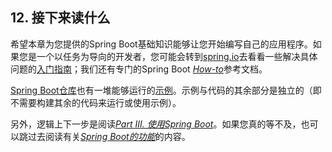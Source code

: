 ## 12. 接下来读什么

希望本章为您提供的Spring Boot基础知识能够让您开始编写自己的应用程序。如果您是一个以任务为导向的开发者，您可能会转到[spring.io](https://spring.io)去看看一些解决具体问题的[入门指南](https://spring.io/guides/)；我们还有专门的Spring Boot [*How-to*](../IX.‘How-to’_guides/README.md)参考文档。

[Spring Boot仓库](https://github.com/spring-projects/spring-boot)也有一堆能够运行的[示例](https://github.com/spring-projects/spring-boot/tree/v1.5.21.RELEASE/spring-boot-samples)。示例与代码的其余部分是独立的（即不需要构建其余的代码来运行或使用示例）。

另外，逻辑上下一步是阅读[*Part III. 使用Spring Boot*](../III.Using_Spring_Boot/README.md)。如果您真的等不及，也可以跳过去阅读有关[*Spring Boot的功能*](../IV.Spring_Boot_features/README.md)的内容。
